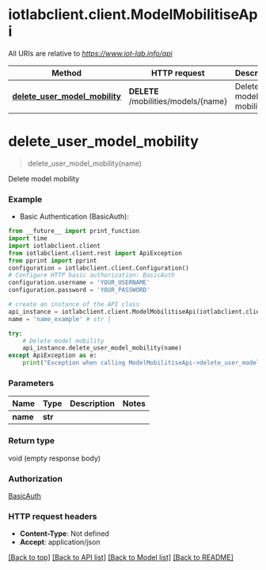 # iotlabclient.client.ModelMobilitiseApi

All URIs are relative to *https://www.iot-lab.info/api*

Method | HTTP request | Description
------------- | ------------- | -------------
[**delete_user_model_mobility**](ModelMobilitiseApi.md#delete_user_model_mobility) | **DELETE** /mobilities/models/{name} | Delete model mobility


# **delete_user_model_mobility**
> delete_user_model_mobility(name)

Delete model mobility

### Example

* Basic Authentication (BasicAuth):
```python
from __future__ import print_function
import time
import iotlabclient.client
from iotlabclient.client.rest import ApiException
from pprint import pprint
configuration = iotlabclient.client.Configuration()
# Configure HTTP basic authorization: BasicAuth
configuration.username = 'YOUR_USERNAME'
configuration.password = 'YOUR_PASSWORD'

# create an instance of the API class
api_instance = iotlabclient.client.ModelMobilitiseApi(iotlabclient.client.ApiClient(configuration))
name = 'name_example' # str | 

try:
    # Delete model mobility
    api_instance.delete_user_model_mobility(name)
except ApiException as e:
    print("Exception when calling ModelMobilitiseApi->delete_user_model_mobility: %s\n" % e)
```

### Parameters

Name | Type | Description  | Notes
------------- | ------------- | ------------- | -------------
 **name** | **str**|  | 

### Return type

void (empty response body)

### Authorization

[BasicAuth](../README.md#BasicAuth)

### HTTP request headers

 - **Content-Type**: Not defined
 - **Accept**: application/json

[[Back to top]](#) [[Back to API list]](../README.md#documentation-for-api-endpoints) [[Back to Model list]](../README.md#documentation-for-models) [[Back to README]](../README.md)

